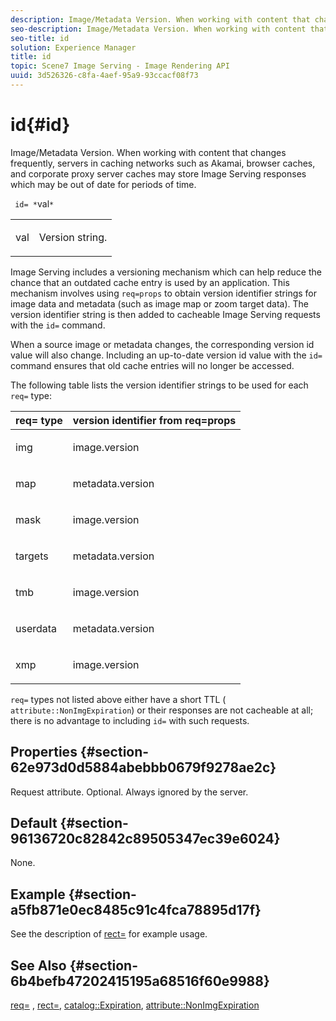```yaml
---
description: Image/Metadata Version. When working with content that changes frequently, servers in caching networks such as Akamai, browser caches, and corporate proxy server caches may store Image Serving responses which may be out of date for periods of time.
seo-description: Image/Metadata Version. When working with content that changes frequently, servers in caching networks such as Akamai, browser caches, and corporate proxy server caches may store Image Serving responses which may be out of date for periods of time.
seo-title: id
solution: Experience Manager
title: id
topic: Scene7 Image Serving - Image Rendering API
uuid: 3d526326-c8fa-4aef-95a9-93ccacf08f73
---
```


# id{#id}

Image/Metadata Version. When working with content that changes frequently, servers in caching networks such as Akamai, browser caches, and corporate proxy server caches may store Image Serving responses which may be out of date for periods of time.

 ` id= *`val`*`

<table id="simpletable_3A6EBDA15B004636804E1ACEF952479A"> 
 <tr class="strow"> 
  <td class="stentry"> <p> <span class="codeph"> <span class="varname"> val </span> </span> </p> </td> 
  <td class="stentry"> <p>Version string. </p> </td> 
 </tr> 
</table>

Image Serving includes a versioning mechanism which can help reduce the chance that an outdated cache entry is used by an application. This mechanism involves using `req=props` to obtain version identifier strings for image data and metadata (such as image map or zoom target data). The version identifier string is then added to cacheable Image Serving requests with the `id=` command.

When a source image or metadata changes, the corresponding version id value will also change. Including an up-to-date version id value with the `id=` command ensures that old cache entries will no longer be accessed.

The following table lists the version identifier strings to be used for each `req=` type: 

<table id="table_AE39BEBE18864880BBBF1C4F16785E2D"> 
 <thead> 
  <tr> 
   <th class="entry"> <b> req= type</b> </th> 
   <th class="entry"> <b> version identifier from req=props</b> </th> 
  </tr> 
 </thead>
 <tbody> 
  <tr> 
   <td> <p> img </p> </td> 
   <td> <p> image.version </p> </td> 
  </tr> 
  <tr> 
   <td> <p> map </p> </td> 
   <td> <p> metadata.version </p> </td> 
  </tr> 
  <tr> 
   <td> <p> mask </p> </td> 
   <td> <p> image.version </p> </td> 
  </tr> 
  <tr> 
   <td> <p> targets </p> </td> 
   <td> <p> metadata.version </p> </td> 
  </tr> 
  <tr> 
   <td> <p> tmb </p> </td> 
   <td> <p> image.version </p> </td> 
  </tr> 
  <tr> 
   <td> <p> userdata </p> </td> 
   <td> <p> metadata.version </p> </td> 
  </tr> 
  <tr> 
   <td> <p> xmp </p> </td> 
   <td> <p> image.version </p> </td> 
  </tr> 
 </tbody> 
</table>

`req=` types not listed above either have a short TTL ( `attribute::NonImgExpiration`) or their responses are not cacheable at all; there is no advantage to including `id=` with such requests.

## Properties {#section-62e973d0d5884abebbb0679f9278ae2c}

Request attribute. Optional. Always ignored by the server.

## Default {#section-96136720c82842c89505347ec39e6024}

None.

## Example {#section-a5fb871e0ec8485c91c4fca78895d17f}

See the description of [rect=](../../../../../is-api/http-ref/image-serving-api-ref/c-http-protocol-reference/c-command-reference/r-rect.md#reference-520b90d30b4c4b4692a723e4df6adaf3) for example usage.

## See Also {#section-6b4befb47202415195a68516f60e9988}

[req=](../../../../../is-api/http-ref/image-serving-api-ref/c-http-protocol-reference/c-command-reference/r-req/r-req.md#reference-907cdb4a97034db7ad94695f25552e76) , [rect=](../../../../../is-api/http-ref/image-serving-api-ref/c-http-protocol-reference/c-command-reference/r-rect.md#reference-520b90d30b4c4b4692a723e4df6adaf3), [catalog::Expiration](../../../../../is-api/image-catalog/image-serving-api-ref/c-image-catalog-reference/c-image-svg-data-reference/c-image-data-reference/r-expiration-cat.md#reference-a7afd668ecbb4d2da65d86259aa6a28a), [attribute::NonImgExpiration](../../../../../is-api/image-catalog/image-serving-api-ref/c-image-catalog-reference/c-attributes-reference/r-nonimgexpiration.md#reference-a8066cd0d24b4ea98100ade4821f1f9d) 
